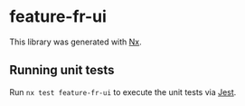 # feature-fr-ui

This library was generated with [Nx](https://nx.dev).

## Running unit tests

Run `nx test feature-fr-ui` to execute the unit tests via [Jest](https://jestjs.io).
